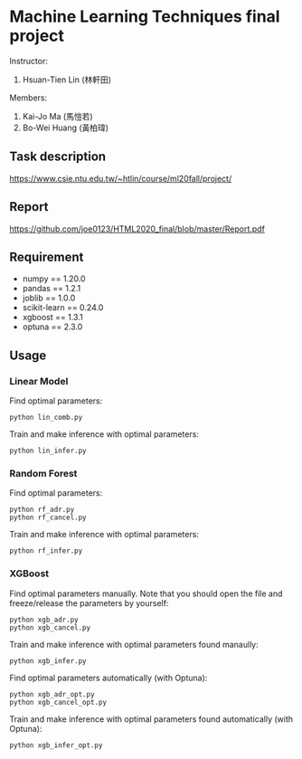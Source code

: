 # Machine Learning Techniques final project

Instructor: 
1. Hsuan-Tien Lin (林軒田)

Members: 
1. Kai-Jo Ma (馬愷若)
2. Bo-Wei Huang (黃柏瑋)

## Task description
https://www.csie.ntu.edu.tw/~htlin/course/ml20fall/project/

## Report
https://github.com/joe0123/HTML2020_final/blob/master/Report.pdf

## Requirement
* numpy == 1.20.0
* pandas == 1.2.1
* joblib == 1.0.0
* scikit-learn == 0.24.0
* xgboost == 1.3.1
* optuna == 2.3.0

## Usage
### Linear Model
Find optimal parameters:
```
python lin_comb.py
```
Train and make inference with optimal parameters:
```
python lin_infer.py
```

### Random Forest
Find optimal parameters:
```
python rf_adr.py
python rf_cancel.py
```
Train and make inference with optimal parameters:
```
python rf_infer.py
```

### XGBoost
Find optimal parameters manually. Note that you should open the file and freeze/release the parameters by yourself:
```
python xgb_adr.py
python xgb_cancel.py
```
Train and make inference with optimal parameters found manaully:
```
python xgb_infer.py
```
Find optimal parameters automatically (with Optuna):
```
python xgb_adr_opt.py
python xgb_cancel_opt.py
```
Train and make inference with optimal parameters found automatically (with Optuna):
```
python xgb_infer_opt.py
```
